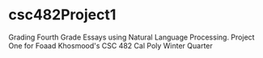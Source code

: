 # csc482Project1
Grading Fourth Grade Essays using Natural Language Processing. Project One for Foaad Khosmood's CSC 482 Cal Poly Winter Quarter
